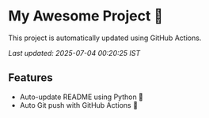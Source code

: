 # My Awesome Project 🚀

This project is automatically updated using GitHub Actions.

_Last updated: 2025-07-04 00:20:25 IST_

## Features
- Auto-update README using Python 🐍
- Auto Git push with GitHub Actions 🤖
